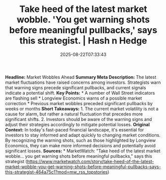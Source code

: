 ﻿---
title: "Take heed of the latest market wobble. 'You get warning shots before meaningful pullbacks,' says this strategist. | Hash n Hedge"
date: "2025-08-22T07:33:43"
category: "Markets"
summary: ""
slug: "take-heed-of-the-latest-market-wobble-you-get-warning-shots-"
source_urls:
  - ""
seo:
  title: "Take heed of the latest market wobble. 'You get warning shots before meaningful pullbacks,' says this strategist. | Hash n Hedge | Hash n Hedge"
  description: ""
  keywords: ["news", "markets", "brief"]
---
**Headline:** Market Wobbles Ahead  **Summary Meta Description:** The latest market fluctuations have raised concerns among investors. Strategists warn that warning signs precede significant pullbacks, and current signals indicate a potential shift.  **Key Points:**  * A number of Wall Street indicators are flashing sell * Longview Economics warns of a possible market correction * Previous market wobbles preceded significant pullbacks by weeks or months  **Short Takeaways:**  1. The current market volatility is not a cause for alarm, but rather a natural fluctuation that precedes more significant shifts. 2. Investors should be aware of the warning signs and adjust their strategies accordingly to mitigate potential losses.  **Original Context:** In today's fast-paced financial landscape, it's essential for investors to stay informed and adapt quickly to changing market conditions. By recognizing the warning shots, such as those highlighted by Longview Economics, they can make more informed decisions and potentially avoid significant losses.  **Sources:**  * MarketWatch: "Take heed of the latest market wobble... you get warning shots before meaningful pullbacks," says this strategist (https://www.marketwatch.com/story/take-heed-of-the-latest-market-wobble-you-get-warning-shots-before-meaningful-pullbacks-says-this-strategist-464a75c1?mod=mw_rss_topstories)